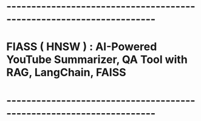 # --------------------------------------------------------------------
# FIASS ( HNSW ) : AI-Powered YouTube Summarizer, QA Tool with RAG, LangChain, FAISS
# --------------------------------------------------------------------

